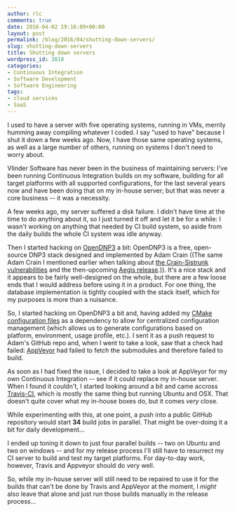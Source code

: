 ```yaml
---
author: rlc
comments: true
date: 2016-04-02 19:16:09+00:00
layout: post
permalink: /blog/2016/04/shutting-down-servers/
slug: shutting-down-servers
title: Shutting down servers
wordpress_id: 3810
categories:
- Continuous Integration
- Software Development
- Software Engineering
tags:
- cloud services
- SaaS
---
```


I used to have a server with five operating systems, running in VMs, merrily humming away compiling whatever I coded. I say "used to have" because I shut it down a few weeks ago. Now, I have those same operating systems, as well as a large number of others, running on systems I don't need to worry about.
<!--more-->
Vlinder Software has never been in the business of maintaining servers: I've been running Continuous Integration builds on my software, building for all target platforms with all supported configurations, for the last several years now and have been doing that on my in-house server; but that was never a core business -- it was a necessity.

A few weeks ago, my server suffered a disk failure. I didn't have time at the time to do anything about it, so I just turned it off and let it be for a while: I wasn't working on anything that needed by CI build system, so aside from the daily builds the whole CI system was idle anyway.

Then I started hacking on [OpenDNP3](https://www.automatak.com/opendnp3/) a bit: OpenDNP3 is a free, open-source DNP3 stack designed and implemented by Adam Crain ((The same Adam Crain I mentioned earlier when talking about [the Crain-Sistrunk vulnerabilities](http://rlc.vlinder.ca/blog/2014/01/the-crain-sistrunk-vulnerabilities/) and the then-upcoming [Aegis release](http://rlc.vlinder.ca/blog/2014/03/what-the-industry-should-do-with-the-upcoming-aegis-release/).)). It's a nice stack and it appears to be fairly well-designed on the whole, but there are a few loose ends that I would address before using it in a product. For one thing, the database implementation is tightly coupled with the stack itself, which for my purposes is more than a nuisance.

So, I started hacking on OpenDNP3 a bit and, having added my [CMake configuration files](https://github.com/VlinderSoftware/cmake) as a dependency to allow for centralized configuration management (which allows us to generate configurations based on platform, environment, usage profile, etc.). I sent it as a push request to Adam's GitHub repo and, when I went to take a look, saw that a check had failed: [AppVeyor](https://appveyor.com) had failed to fetch the submodules and therefore failed to build.

As soon as I had fixed the issue, I decided to take a look at AppVeyor for my own Continuous Integration -- see if it could replace my in-house server. When I found it couldn't, I started looking around a bit and came accross [Travis-CI](https://travis-ci.org), which is mostly the same thing but running Ubuntu and OSX. That doesn't quite cover what my in-house boxes do, but it comes _very_ close.

While experimenting with this, at one point, a push into a public GitHub repository would start **34** build jobs in parallel. That might be over-doing it a bit for daily development...

I ended up toning it down to just four parallel builds -- two on Ubuntu and two on windows -- and for my release process I'll still have to resurrect my CI server to build and test my target platforms. For day-to-day work, however, Travis and Appveyor should do very well.

So, while my in-house server will still need to be repaired to use it for the builds that can't be done by Travis and AppVeyor at the moment, I _might_ also leave that alone and just run those builds manually in the release process...
